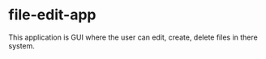 # file-edit-app
This application is GUI where the user can edit, create, delete files in there system.
